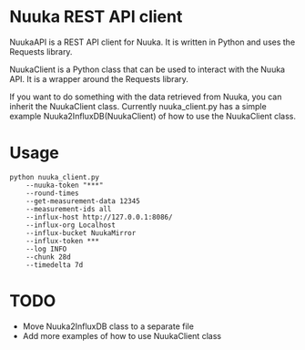 # Nuuka REST API client

NuukaAPI is a REST API client for Nuuka.
It is written in Python and uses the Requests library.

NuukaClient is a Python class that can be used to interact with the Nuuka API.
It is a wrapper around the Requests library.

If you want to do something with the data retrieved from Nuuka,
you can inherit the NuukaClient class.
Currently nuuka_client.py has a simple example Nuuka2InfluxDB(NuukaClient)
of how to use the NuukaClient class.

# Usage

```
python nuuka_client.py
    --nuuka-token "***"
    --round-times
    --get-measurement-data 12345
    --measurement-ids all
    --influx-host http://127.0.0.1:8086/
    --influx-org Localhost
    --influx-bucket NuukaMirror
    --influx-token ***
    --log INFO
    --chunk 28d
    --timedelta 7d
```

# TODO

* Move Nuuka2InfluxDB class to a separate file
* Add more examples of how to use NuukaClient class
